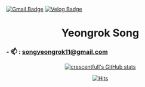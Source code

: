 <div>
 <div class="header">

 [![Gmail Badge](https://img.shields.io/badge/Gmail-D14836?style=flat&logo=Gmail&logoColor=white)](mailto:songyeongrok11@gmail.com) 
 [![Velog Badge](https://img.shields.io/badge/Tech%20Blog-555263?style=flat&logoColor=white)](https://velog.io/@sicksong)

 <h1 align="center">Yeongrok Song</h1>
 
 <div class="article1" align="left">
 
  ### - 📫 : **songyeongrok11@gmail.com**

<!--   ### Languages and Tools: -->

<!--  [![My Skills](https://skillicons.dev/icons?i=java,spring,eclipse,jquery,py,django,flask,vscode,mysql,js,html,css,aws,git,github&perline=8)](https://skillicons.dev) -->
 </div>

<div align="center">
 
  [![crescentfull's GitHub stats](https://github-readme-stats.vercel.app/api?username=crescentfull&count_private=true&include_all_commits=true&show_icons=true&card_width=400&theme=dark)](https://github.com/crescentfull/github-readme-stats) 
<!--  [![Top Langs](https://github-readme-stats.vercel.app/api/top-langs/?username=crescentfull&theme=dark&card_width=400&line_height=30&layout=compact)](https://github.com/crescentfull/github-readme-stats) -->
</div>

<div align="center"> 
 
[![Hits](https://hits.seeyoufarm.com/api/count/incr/badge.svg?url=https%3A%2F%2Fgithub.com%2Fcrescentfull&count_bg=%2379C83D&title_bg=%23555555&icon=&icon_color=%23E7E7E7&title=hits&edge_flat=false)](https://hits.seeyoufarm.com)

</div>
